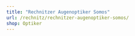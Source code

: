 ```yaml
---
title: "Rechnitzer Augenoptiker Somos"
url: /rechnitz/rechnitzer-augenoptiker-somos/
shop: Optiker
---
```

